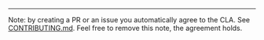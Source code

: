 






------------------------
Note: by creating a PR or an issue you automatically agree to the CLA. See [CONTRIBUTING.md](https://github.com/userver-framework/userver/blob/develop/CONTRIBUTING.md). Feel free to remove this note, the agreement holds.

